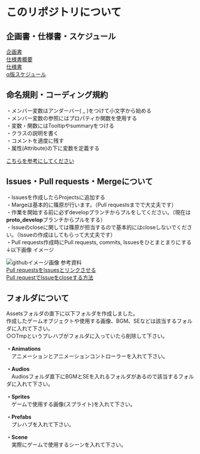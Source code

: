 # このリポジトリについて
## 企画書・仕様書・スケジュール
[企画書](https://drive.google.com/file/d/14G4DWLP3txkfoHvntm0dhb7QqjufA5uG/view) <br>
[仕様書概要](https://docs.google.com/spreadsheets/d/1wML1Vh02129pDP05RoIM4TkOHNcf2uz_/edit#gid=808293660) <br>
[仕様書](https://docs.google.com/spreadsheets/d/1FAagF6nKZKZE3hG78oxwmmTXFhUbjzq6/edit#gid=280938392) <br>
[α版スケジュール](https://docs.google.com/presentation/d/1ow_-hXHRjGXJRUTUF8pRT9znLzuYwnjh/edit#slide=id.p9) <br>

## 命名規則・コーディング規約
・メンバー変数はアンダーバー( _ )をつけて小文字から始める <br>
・メンバー変数の参照にはプロパティか関数を使用する <br>
・変数・関数にはTooltipやsummaryをつける <br>
・クラスの説明を書く <br>
・コメントを適度に残す <br>
・属性(Attribute)の下に変数を定義する <br>

[こちらを参考にしてください](https://github.com/ShinoharaRyuga/test-repository/blob/master/Assets/PlayerController.cs)<br>

## Issues・Pull requests・Mergeについて
・Issuesを作成したらProjectsに追加する  
・Margeは基本的に篠原が行います。（Pull requestsまでで大丈夫です）<br>
・作業を開始する前に必ずdevelopブランチからプルをしてください。（現在は**proto_develop**ブランチからプルをする）<br>
・Issueのcloseに関しては篠原が担当するので基本的にはcloseしないでください。（Issueの作成はしてもらって大丈夫です）<br>
・Pull requests作成時にPull requests, commits, Issuesをひとまとまりにする　↓以下画像 イメージ

![githubイメージ画像](https://user-images.githubusercontent.com/86392648/178971064-3bb6d023-1e97-45d7-83ba-3d87d4eec8ec.png)
参考資料  
[Pull requestsをIssuesとリンクさせる](https://tonari-it.com/github-issue-close/)  
[Pull requestでIssueをcloseする方法](https://qumeru.com/magazine/617)

## フォルダについて
Assetsフォルダの直下に以下フォルダを作成しました。  
作成したゲームオブジェクトや使用する画像、BGM、SEなどは該当するフォルダに入れて下さい。  
○○Tmpというプレハブがフォルダに入っていたら削除して下さい。

**・Animations**  
　アニメーションとアニメーションコントローラーを入れて下さい。  

**・Audios**  
　Audiosフォルダ直下にBGMとSEを入れるフォルダがあるので該当するフォルダに入れて下さい。

**・Sprites**  
　ゲームで使用する画像(スプライト)を入れて下さい。  

**・Prefabs**    
　プレハブを入れて下さい。

**・Scene**  
　実際にゲームで使用するシーンを入れて下さい。
